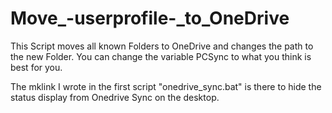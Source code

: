 # Move_-userprofile-_to_OneDrive
This Script moves all known Folders to OneDrive and changes the path to the new Folder.
You can change the variable PCSync to what you think is best for you.

The mklink I wrote in the first script "onedrive_sync.bat" is there to hide the status display from Onedrive Sync on the desktop.

